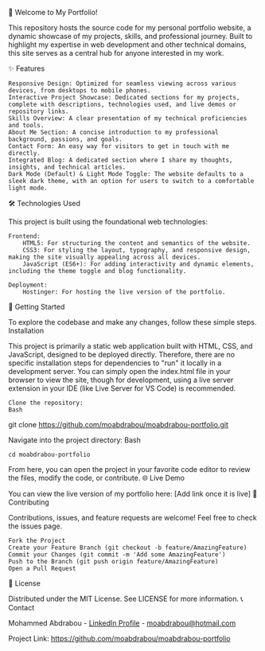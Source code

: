 🚀 Welcome to My Portfolio!

This repository hosts the source code for my personal portfolio website, a dynamic showcase of my projects, skills, and professional journey. Built to highlight my expertise in web development and other technical domains, this site serves as a central hub for anyone interested in my work.

✨ Features

    Responsive Design: Optimized for seamless viewing across various devices, from desktops to mobile phones.
    Interactive Project Showcase: Dedicated sections for my projects, complete with descriptions, technologies used, and live demos or repository links.
    Skills Overview: A clear presentation of my technical proficiencies and tools.
    About Me Section: A concise introduction to my professional background, passions, and goals.
    Contact Form: An easy way for visitors to get in touch with me directly.
    Integrated Blog: A dedicated section where I share my thoughts, insights, and technical articles.
    Dark Mode (Default) & Light Mode Toggle: The website defaults to a sleek dark theme, with an option for users to switch to a comfortable light mode.

🛠️ Technologies Used

This project is built using the foundational web technologies:

    Frontend:
        HTML5: For structuring the content and semantics of the website.
        CSS3: For styling the layout, typography, and responsive design, making the site visually appealing across all devices.
        JavaScript (ES6+): For adding interactivity and dynamic elements, including the theme toggle and blog functionality.

    Deployment:
        Hostinger: For hosting the live version of the portfolio.

🏃 Getting Started

To explore the codebase and make any changes, follow these simple steps.
Installation

This project is primarily a static web application built with HTML, CSS, and JavaScript, designed to be deployed directly. Therefore, there are no specific installation steps for dependencies to "run" it locally in a development server. You can simply open the index.html file in your browser to view the site, though for development, using a live server extension in your IDE (like Live Server for VS Code) is recommended.

    Clone the repository:
    Bash

git clone https://github.com/moabdrabou/moabdrabou-portfolio.git

Navigate into the project directory:
Bash

    cd moabdrabou-portfolio

From here, you can open the project in your favorite code editor to review the files, modify the code, or contribute.
🌐 Live Demo

You can view the live version of my portfolio here:
[Add link once it is live]
🤝 Contributing

Contributions, issues, and feature requests are welcome! Feel free to check the issues page.

    Fork the Project
    Create your Feature Branch (git checkout -b feature/AmazingFeature)
    Commit your Changes (git commit -m 'Add some AmazingFeature')
    Push to the Branch (git push origin feature/AmazingFeature)
    Open a Pull Request

📄 License

Distributed under the MIT License. See LICENSE for more information.
📞 Contact

Mohammed Abdrabou - [LinkedIn Profile](https://www.linkedin.com/in/moabdrabou/) - moabdrabou@hotmail.com

Project Link: https://github.com/moabdrabou/moabdrabou-portfolio